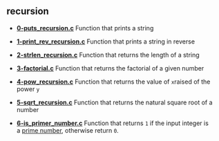 ## recursion

- **[0-puts_recursion.c](https://github.com/vlldnt/holbertonschool-low_level_programming/blob/main/recursion/0-puts_recursion.c)** Function that prints a string

- **[1-print_rev_recursion.c](https://github.com/vlldnt/holbertonschool-low_level_programming/blob/main/recursion/1-print_rev_recursion.c)** Function that prints a string in reverse

- **[2-strlen_recursion.c](https://github.com/vlldnt/holbertonschool-low_level_programming/blob/main/recursion/2-strlen_recursion.c)** Function that returns the length of a string 

- **[3-factorial.c](https://github.com/vlldnt/holbertonschool-low_level_programming/blob/main/recursion/3-factorial.c)** Function that returns the factorial of a given number

- **[4-pow_recursion.c](https://github.com/vlldnt/holbertonschool-low_level_programming/blob/main/recursion/4-pow_recursion.c)** Function that returns the value of `x`raised of the power `y`

- **[5-sqrt_recursion.c](https://github.com/vlldnt/holbertonschool-low_level_programming/blob/main/recursion/5-sqrt_recursion.c)** Function that returns the natural square root of a number

- **[6-is_primer_number.c](https://github.com/vlldnt/holbertonschool-low_level_programming/blob/main/recursion/6-is_prime_number.c)** Function that returns `1` if the input integer is a [prime number](https://intranet.hbtn.io/rltoken/hlTQsmjMQmfHqTYQct3-uA "prime number"), otherwise return `0`.
